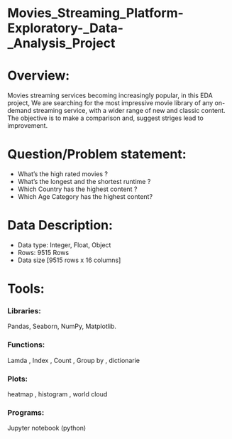 # Movies_Streaming_Platform-Exploratory-_Data-_Analysis_Project
# Overview:
Movies streaming services becoming increasingly popular, in this EDA project, We are searching for the most impressive movie library of any on-demand streaming service, with a wider range of new and classic content.
The objective is to make a comparison and, suggest striges lead to improvement. 

# Question/Problem statement:
* What’s the high rated movies ? 
* What’s the longest and the shortest runtime ?
* Which Country has the highest content ? 
* Which Age Category has the highest content?

# Data Description:
 * Data type: Integer, Float, Object
 * Rows: 9515 Rows
 * Data size [9515 rows x 16 columns]



# Tools:
### Libraries:
Pandas, Seaborn, NumPy, Matplotlib.
### Functions: 
Lamda , Index , Count , Group by , dictionarie 
### Plots:
heatmap , histogram , world cloud  
### Programs: 
Jupyter notebook (python)


